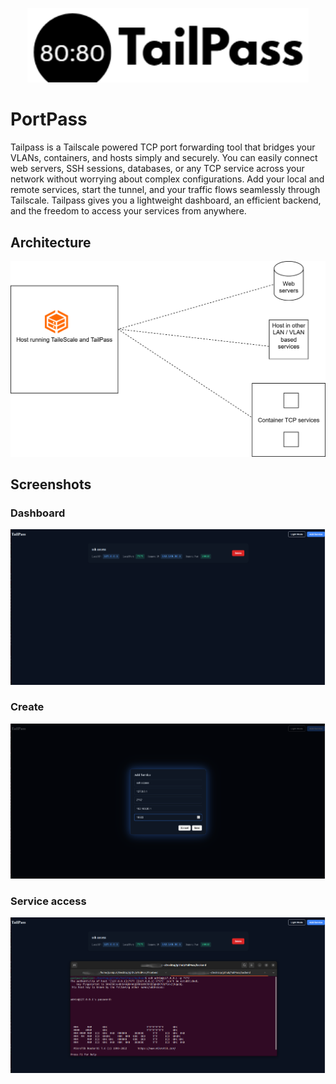 <p align="center">
  <img src="images/tailpass.png" alt="Tailpass Logo" width="450">
</p>

# PortPass
Tailpass is a Tailscale powered TCP port forwarding tool that bridges your VLANs, containers, and hosts  simply and securely.
You can easily connect web servers, SSH sessions, databases, or any TCP service across your network without worrying about complex configurations.
Add your local and remote services, start the tunnel, and your traffic flows seamlessly through Tailscale. Tailpass gives you a lightweight dashboard, an efficient backend, and the freedom to access your services from anywhere.

## Architecture

<p align="center">
  <img src="images/Architecture.svg" alt="architecture" width="600">
</p>

## Screenshots

### Dashboard

![Dashboard](images/Dashboard.png)

### Create

![Create](images/Create.png)


### Service access

![SSH_Access](images/SSH_Access.png)
